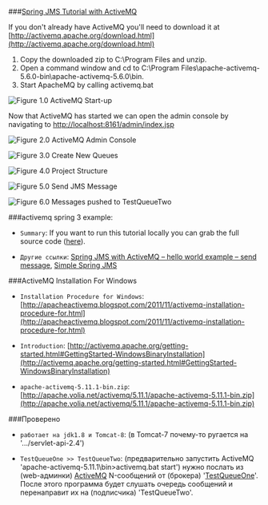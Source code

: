 ###[Spring JMS Tutorial with ActiveMQ](http://briansjavablog.blogspot.com/2012/09/spring-jms-tutorial-with-activemq.html)

If you don't already have ActiveMQ you'll need to download it at [http://activemq.apache.org/download.html](http://activemq.apache.org/download.html)

1. Copy the downloaded zip to C:\Program Files and unzip.
2. Open a command window and cd to C:\Program Files\apache-activemq-5.6.0-bin\apache-activemq-5.6.0\bin.
3. Start ApacheMQ by calling activemq.bat

![Figure 1.0 ActiveMQ Start-up](http://3.bp.blogspot.com/-aVmTFntFNSE/UFX-OYUlhnI/AAAAAAAAAEo/4LG3PXwdxtk/s640/ActiveMQ-Startup.png)

Now that ActiveMQ has started we can open the admin console by navigating to [http://localhost:8161/admin/index.jsp](http://localhost:8161/admin/index.jsp)

![Figure 2.0 ActiveMQ Admin Console](http://1.bp.blogspot.com/-OllAQmonD3Y/UFX_2HcyONI/AAAAAAAAAEw/NLmJki8Lsk0/s1600/ActiveMQ-Admin-Console.png)

![Figure 3.0 Create New Queues](http://4.bp.blogspot.com/-cC69v_iPTzQ/UFYBepJy2gI/AAAAAAAAAE4/LUojBMVi59I/s1600/ActiveMQ-Admin-Console-Create-Queues.png)

![Figure 4.0 Project Structure](http://2.bp.blogspot.com/-INelMdqFLAE/UFYnuFA0PqI/AAAAAAAAAFI/FNUWPZ8OI28/s1600/Project-Structure.png)

![Figure 5.0 Send JMS Message](http://1.bp.blogspot.com/-yV6eB95FxOk/UFZJhIN7KFI/AAAAAAAAAFY/lC-aHInGfqM/s1600/Put-Message-TestQueueOne.png)

![Figure 6.0 Messages pushed to TestQueueTwo](http://3.bp.blogspot.com/-vEUtTi0eHDI/UFZNmzNpmAI/AAAAAAAAAFo/nhrX-FIFOC8/s1600/MessageQueue-Consumed-Messages.png)

###activemq spring 3 example:

* `Summary`: If you want to run this tutorial locally you can grab the full source code ([here](https://docs.google.com/folder/d/0B_SZOyniHfc1YXE0M3BER242X28/edit)).

* `Другие ссылки`: [Spring JMS with ActiveMQ – hello world example – send message](http://shengwangi.blogspot.com/2014/10/spring-jms-with-activemq-helloworld-example-send.html), [Simple Spring JMS](http://www.springbyexample.org/examples/simple-spring-jms.html)


###ActiveMQ Installation For Windows

* `Installation Procedure for Windows`: [http://apacheactivemq.blogspot.com/2011/11/activemq-installation-procedure-for.html](http://apacheactivemq.blogspot.com/2011/11/activemq-installation-procedure-for.html)

* `Introduction`: [http://activemq.apache.org/getting-started.html#GettingStarted-WindowsBinaryInstallation](http://activemq.apache.org/getting-started.html#GettingStarted-WindowsBinaryInstallation)

* `apache-activemq-5.11.1-bin.zip`: [http://apache.volia.net/activemq/5.11.1/apache-activemq-5.11.1-bin.zip](http://apache.volia.net/activemq/5.11.1/apache-activemq-5.11.1-bin.zip)


###Проверено

* `работает на jdk1.8 и Tomcat-8`: (в Tomcat-7 почему-то ругается на '.../servlet-api-2.4')

* `TestQueueOne >> TestQueueTwo`: (предварительно запустить ActiveMQ 'apache-activemq-5.11.1\bin>activemq.bat start') нужно послать из (web-админки) [ActiveMQ](http://localhost:8161/admin/index.jsp) N-сообщений от (брокера) '[TestQueueOne](http://localhost:8161/admin/send.jsp?JMSDestination=TestQueueOne&JMSDestinationType=queue)'. После этого программа будет слушать очередь сообщений и перенаправит их на (подписчика) 'TestQueueTwo'.
